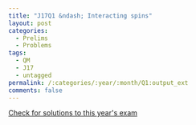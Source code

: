```yaml
---
title: "J17Q1 &ndash; Interacting spins"
layout: post
categories:
  - Prelims
  - Problems
tags:
  - QM
  - J17
  - untagged
permalink: /:categories/:year/:month/Q1:output_ext
comments: false
---
```

<object data="2017J1Q.pdf" type="application/pdf" width="100%" height="500"></object>
<div class="message"><a href='https://princetonprelim.com/prelim/38/'>Check for solutions to this year's exam</a></div>
